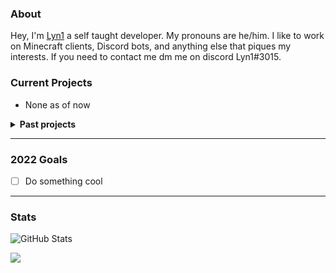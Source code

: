 ### About
Hey, I'm [Lyn1](https://lyn1.me) a self taught developer. My pronouns are he/him. I like to work on Minecraft clients, Discord bots, and anything else that piques my interests. If you need to contact me dm me on discord Lyn1#3015.

### Current Projects
* None as of now

<details>
<summary><strong>Past projects</strong></summary>
  
* LynHax: A fabric minecraft client, it never worked as intended.
* LynMusic: Discord bot for my servers. (Currently offline)
* [Cats](https://github.com/Lyn1XD/cats): Simple random cat server (very cute)
* The rest of my projects
</details>

---

### 2022 Goals
* [ ] Do something cool

---

### Stats
![GitHub Stats](https://github-readme-stats.vercel.app/api?username=Lyn1XD&count_private=true&show_icons=true&hide=issues&theme=material-palenight)

![](https://img.shields.io/badge/Based-Very-9080c2)
